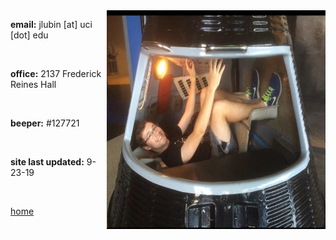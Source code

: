 
<img align="right" src= "./jackpic2.jpg" width="350" height="350">

<strong>email:</strong> jlubin [at] uci [dot] edu

<br>

<strong>office:</strong> 2137 Frederick Reines Hall

<br>

<strong>beeper:</strong> #127721

<br>

<strong>site last updated:</strong> 9-23-19

<br>

[home](./)
